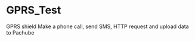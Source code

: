 GPRS_Test
=========

GPRS shield Make a phone call, send SMS, HTTP request and upload data to Pachube
